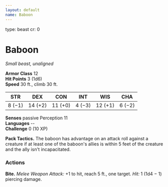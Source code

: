 ```yaml
---
layout: default
name: Baboon
---
```

type: beast
cr: 0

# Baboon 
_Small beast, unaligned_

**Armor Class** 12    
**Hit Points** 3 (1d6)    
**Speed** 30 ft., climb 30 ft. 

| STR     | DEX     | CON     | INT     | WIS     | CHA     |
|---------|---------|---------|---------|---------|---------|
| 8 (−1)  | 14 (+2) | 11 (+0) | 4 (−3)  | 12 (+1) | 6 (−2)  |   

**Senses** passive Perception 11    
**Languages** --    
**Challenge** 0 (10 XP) 

**Pack Tactics.** The baboon has advantage on an attack roll against a creature if at least one of the baboon's allies is within 5 feet of the creature and the ally isn't incapacitated. 

### Actions    
**Bite.** _Melee Weapon Attack:_ +1 to hit, reach 5 ft., one target. _Hit:_ 1 (1d4 − 1) piercing damage. 